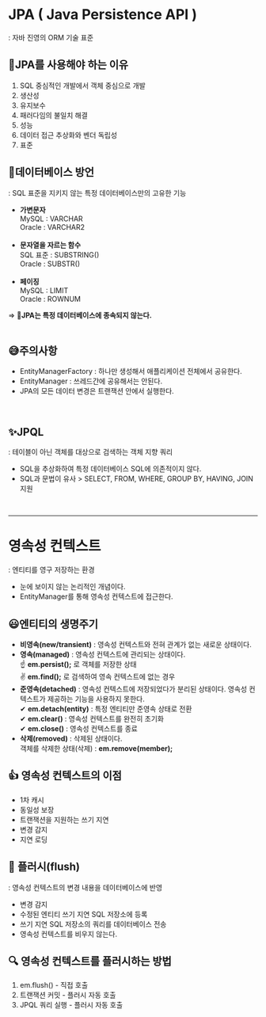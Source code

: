 # JPA ( Java Persistence API )
: 자바 진영의 ORM 기술 표준

## 🤔JPA를 사용해야 하는 이유
1. SQL 중심적인 개발에서 객체 중심으로 개발
2. 생산성
3. 유지보수
4. 패러다임의 불일치 해결
5. 성능
6. 데이터 접근 추상화와 벤더 독립성
7. 표준

## 🤗데이터베이스 방언 
: SQL 표준을 지키지 않는 특정 데이터베이스만의 고유한 기능
- **가변문자**<br>
  MySQL : VARCHAR<br>
  Oracle : VARCHAR2<br><br>
- **문자열을 자르는 함수**<br>
  SQL 표준 : SUBSTRING()<br>
  Oracle : SUBSTR()<br><br>
- **페이징**<br>
  MySQL : LIMIT<br>
  Oracle : ROWNUM

=> 💎**JPA는 특정 데이터베이스에 종속되지 않는다.**
<br><br>

## 😅주의사항
- EntityManagerFactory : 하나만 생성해서 애플리케이션 전체에서 공유한다.
- EntityManager : 쓰레드간에 공유해서는 안된다.
- JPA의 모든 데이터 변경은 트랜잭션 안에서 실행한다.
<br>

## ✨JPQL
: 테이블이 아닌 객체를 대상으로 검색하는 객체 지향 쿼리
- SQL을 추상화하여 특정 데이터베이스 SQL에 의존적이지 않다.
- SQL과 문법이 유사 > SELECT, FROM, WHERE, GROUP BY, HAVING, JOIN 지원

<br><hr>

# 영속성 컨텍스트
: 엔티티를 영구 저장하는 환경
- 눈에 보이지 않는 논리적인 개념이다.
- EntityManager를 통해 영속성 컨텍스트에 접근한다.

## 😃엔티티의 생명주기
- **비영속(new/transient)**
     : 영속성 컨텍스트와 전혀 관계가 없는 새로운 상태이다.
- **영속(managed)**
     : 영속성 컨텍스트에 관리되는 상태이다.<br>
     ☝ **em.persist();** 로 객체를 저장한 상태 <br>
     ✌ **em.find();** 로 검색하여 영속 컨텍스트에 없는 경우
- **준영속(detached)**
  : 영속성 컨텍스트에 저장되었다가 분리된 상태이다.
    영속성 컨텍스트가 제공하는 기능을 사용하지 못한다.<br>
      ✔ **em.detach(entity)** : 특정 엔티티만 준영속 상태로 전환<br>
      ✔ **em.clear()** : 영속성 컨텍스트를 완전히 초기화<br>
      ✔ **em.close()** : 영속성 컨텍스트를 종료<br>
- **삭제(removed)**
     : 삭제된 상태이다.<br>
     객체를 삭제한 상태(삭제) : **em.remove(member);**


## 👍 영속성 컨텍스트의 이점
  - 1차 캐시
  - 동일성 보장
  - 트랜잭션을 지원하는 쓰기 지연
  - 변경 감지
  - 지연 로딩

## 🤗 플러시(flush)
  : 영속성 컨텍스트의 변경 내용을 데이터베이스에 반영
  - 변경 감지
  - 수정된 엔티티 쓰기 지연 SQL 저장소에 등록
  - 쓰기 지연 SQL 저장소의 쿼리를 데이터베이스 전송
  - 영속성 컨텍스트를 비우지 않는다.

## 🔍 영속성 컨텍스트를 플러시하는 방법
1. em.flush() - 직접 호출
2. 트랜잭션 커밋 - 플러시 자동 호출
3. JPQL 쿼리 실행 - 플러시 자동 호출

